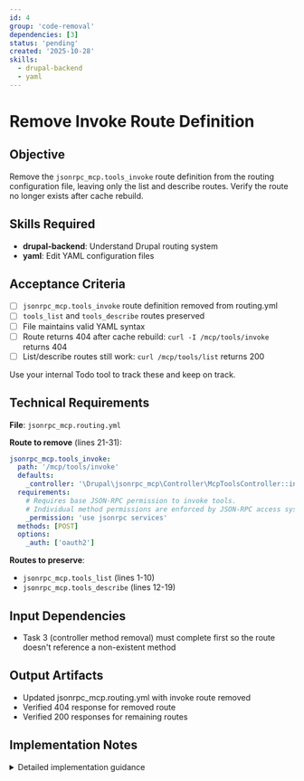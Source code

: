```yaml
---
id: 4
group: 'code-removal'
dependencies: [3]
status: 'pending'
created: '2025-10-28'
skills:
  - drupal-backend
  - yaml
---
```


# Remove Invoke Route Definition

## Objective

Remove the `jsonrpc_mcp.tools_invoke` route definition from the routing configuration file, leaving only the list and describe routes. Verify the route no longer exists after cache rebuild.

## Skills Required

- **drupal-backend**: Understand Drupal routing system
- **yaml**: Edit YAML configuration files

## Acceptance Criteria

- [ ] `jsonrpc_mcp.tools_invoke` route definition removed from routing.yml
- [ ] `tools_list` and `tools_describe` routes preserved
- [ ] File maintains valid YAML syntax
- [ ] Route returns 404 after cache rebuild: `curl -I /mcp/tools/invoke` returns 404
- [ ] List/describe routes still work: `curl /mcp/tools/list` returns 200

Use your internal Todo tool to track these and keep on track.

## Technical Requirements

**File**: `jsonrpc_mcp.routing.yml`

**Route to remove** (lines 21-31):

```yaml
jsonrpc_mcp.tools_invoke:
  path: '/mcp/tools/invoke'
  defaults:
    _controller: '\Drupal\jsonrpc_mcp\Controller\McpToolsController::invoke'
  requirements:
    # Requires base JSON-RPC permission to invoke tools.
    # Individual method permissions are enforced by JSON-RPC access system.
    _permission: 'use jsonrpc services'
  methods: [POST]
  options:
    _auth: ['oauth2']
```

**Routes to preserve**:

- `jsonrpc_mcp.tools_list` (lines 1-10)
- `jsonrpc_mcp.tools_describe` (lines 12-19)

## Input Dependencies

- Task 3 (controller method removal) must complete first so the route doesn't reference a non-existent method

## Output Artifacts

- Updated jsonrpc_mcp.routing.yml with invoke route removed
- Verified 404 response for removed route
- Verified 200 responses for remaining routes

## Implementation Notes

<details>
<summary>Detailed implementation guidance</summary>

### Step 1: Read routing file

Read the current routing configuration:

```bash
cat jsonrpc_mcp.routing.yml
```

Confirm the exact line numbers for the invoke route definition.

### Step 2: Remove route definition

Use the Edit tool to remove lines 21-31 (the entire `jsonrpc_mcp.tools_invoke` route definition).

Preserve blank lines between the remaining two routes for readability.

### Step 3: Validate YAML syntax

After editing, validate the YAML syntax:

```bash
php -r "yaml_parse_file('jsonrpc_mcp.routing.yml');"
```

If this command returns without error, the YAML is valid.

### Step 4: Rebuild Drupal cache

The routing system caches route definitions, so rebuild the cache:

```bash
vendor/bin/drush cache:rebuild
```

### Step 5: Verify route removal

Test that the removed route returns 404:

```bash
curl -I https://drupal-contrib.ddev.site/mcp/tools/invoke
```

Expected response: `HTTP/1.1 404 Not Found`

### Step 6: Verify remaining routes work

Test the list route:

```bash
curl -I https://drupal-contrib.ddev.site/mcp/tools/list
```

Expected response: `HTTP/1.1 200 OK` (or 403 if not authenticated)

Test the describe route:

```bash
curl -I "https://drupal-contrib.ddev.site/mcp/tools/describe?name=examples.contentTypes.list"
```

Expected response: `HTTP/1.1 200 OK` (or 403 if not authenticated)

### Step 7: Verify no other references

Search the codebase for any references to the route name:

```bash
grep -r "jsonrpc_mcp.tools_invoke" .
```

Should return no results (except possibly in archived task files).

</details>
